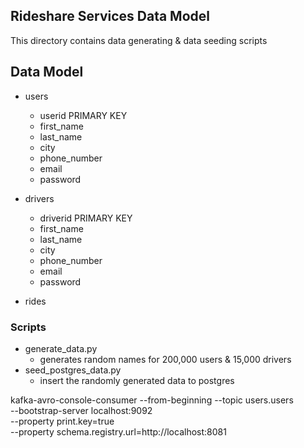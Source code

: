 ## Rideshare Services Data Model ##
This directory contains data generating & data seeding scripts

## Data Model ##
* users 
    * userid PRIMARY KEY
    * first_name
    * last_name
    * city
    * phone_number
    * email
    * password

* drivers 
    * driverid PRIMARY KEY
    * first_name
    * last_name
    * city
    * phone_number
    * email
    * password

* rides 



### Scripts ###
* generate_data.py
    - generates random names for 200,000 users & 15,000 drivers
* seed_postgres_data.py
    - insert the randomly generated data to postgres
    
    
kafka-avro-console-consumer --from-beginning --topic users.users \
  --bootstrap-server localhost:9092 \
  --property print.key=true \
  --property schema.registry.url=http://localhost:8081
    